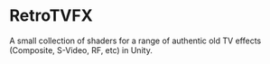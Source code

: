# RetroTVFX
A small collection of shaders for a range of authentic old TV effects (Composite, S-Video, RF, etc) in Unity.
